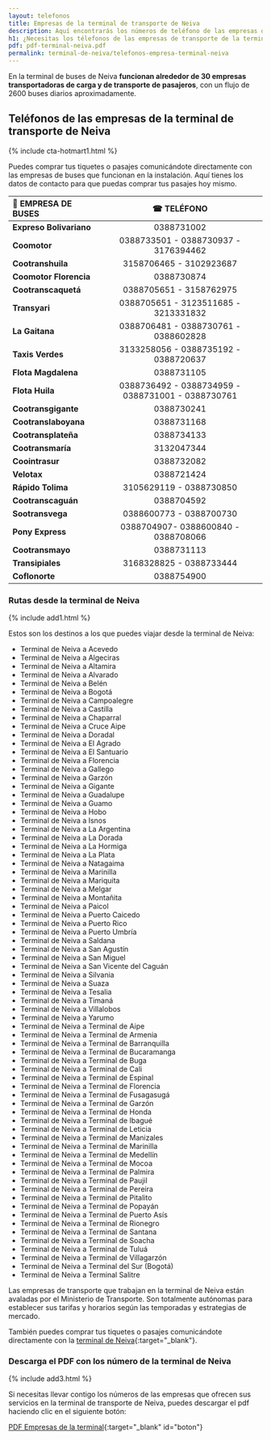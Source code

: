 ```yaml
---
layout: telefonos
title: Empresas de la terminal de transporte de Neiva
description: Aquí encontrarás los números de teléfono de las empresas de la Terminal de Transporte de Neiva. Obtén información rápida y fácil en nuestra página.
h1: ¿Necesitas los télefonos de las empresas de transporte de la terminal de Neiva?
pdf: pdf-terminal-neiva.pdf
permalink: terminal-de-neiva/telefonos-empresa-terminal-neiva
---
```

En la terminal de buses de Neiva **funcionan alrededor de 30 empresas transportadoras de carga y de transporte de pasajeros**, con un flujo de 2600 buses diarios aproximadamente.

## Teléfonos de las empresas de la terminal de transporte de Neiva

{% include cta-hotmart1.html %}

Puedes comprar tus tiquetes o pasajes comunicándote directamente con las empresas de buses que funcionan en la instalación. Aquí tienes los datos de contacto para que puedas comprar tus pasajes hoy mismo.

| 🚌 EMPRESA DE BUSES | ☎ TELÉFONO |
| :--- | :---: |
| **Expreso Bolivariano** | 0388731002 |
| **Coomotor** | 0388733501 - 0388730937 - 3176394462 |
| **Cootranshuila** | 3158706465 - 3102923687 |
| **Coomotor Florencia** | 0388730874 |
| **Cootranscaquetá** | 0388705651 - 3158762975 |
| **Transyari** | 0388705651 - 3123511685 - 3213331832 |
| **La Gaitana** | 0388706481 - 0388730761 - 0388602828 |
| **Taxis Verdes** | 3133258056 - 0388735192 - 0388720637 |
| **Flota Magdalena** | 0388731105 |
| **Flota Huila** | 0388736492 - 0388734959 - 0388731001 - 0388730761 |
| **Cootransgigante** | 0388730241 |
| **Cootranslaboyana** | 0388731168 |
| **Cootransplateña** | 0388734133 |
| **Cootransmaría** | 3132047344 |
| **Coointrasur** | 0388732082 |
| **Velotax** | 0388721424 |
| **Rápido Tolima** | 3105629119 - 0388730850 |
| **Cootranscaguán** | 0388704592 |
| **Sootransvega** | 0388600773 - 0388700730 |
| **Pony Express** | 0388704907- 0388600840 - 0388708066 |
| **Cootransmayo** | 0388731113 |
| **Transipiales** | 3168328825 - 0388733444 |
| **Coflonorte** | 0388754900 |

### Rutas desde la terminal de Neiva

{% include add1.html %}

Estos son los destinos a los que puedes viajar desde la terminal de Neiva:

* Terminal de Neiva a Acevedo
* Terminal de Neiva a Algeciras
* Terminal de Neiva a Altamira
* Terminal de Neiva a Alvarado
* Terminal de Neiva a Belén
* Terminal de Neiva a Bogotá
* Terminal de Neiva a Campoalegre
* Terminal de Neiva a Castilla
* Terminal de Neiva a Chaparral
* Terminal de Neiva a Cruce Aipe
* Terminal de Neiva a Doradal
* Terminal de Neiva a El Agrado
* Terminal de Neiva a El Santuario
* Terminal de Neiva a Florencia
* Terminal de Neiva a Gallego
* Terminal de Neiva a Garzón
* Terminal de Neiva a Gigante
* Terminal de Neiva a Guadalupe
* Terminal de Neiva a Guamo
* Terminal de Neiva a Hobo
* Terminal de Neiva a Isnos
* Terminal de Neiva a La Argentina
* Terminal de Neiva a La Dorada
* Terminal de Neiva a La Hormiga
* Terminal de Neiva a La Plata
* Terminal de Neiva a Natagaima
* Terminal de Neiva a Marinilla
* Terminal de Neiva a Mariquita
* Terminal de Neiva a Melgar
* Terminal de Neiva a Montañita
* Terminal de Neiva a Paicol
* Terminal de Neiva a Puerto Caicedo
* Terminal de Neiva a Puerto Rico
* Terminal de Neiva a Puerto Umbría
* Terminal de Neiva a Saldana
* Terminal de Neiva a San Agustín
* Terminal de Neiva a San Miguel
* Terminal de Neiva a San Vicente del Caguán
* Terminal de Neiva a Silvania
* Terminal de Neiva a Suaza
* Terminal de Neiva a Tesalia
* Terminal de Neiva a Timaná
* Terminal de Neiva a Villalobos
* Terminal de Neiva a Yarumo
* Terminal de Neiva a Terminal de Aipe
* Terminal de Neiva a Terminal de Armenia
* Terminal de Neiva a Terminal de Barranquilla
* Terminal de Neiva a Terminal de Bucaramanga
* Terminal de Neiva a Terminal de Buga
* Terminal de Neiva a Terminal de Cali
* Terminal de Neiva a Terminal de Espinal
* Terminal de Neiva a Terminal de Florencia
* Terminal de Neiva a Terminal de Fusagasugá
* Terminal de Neiva a Terminal de Garzón
* Terminal de Neiva a Terminal de Honda
* Terminal de Neiva a Terminal de Ibagué
* Terminal de Neiva a Terminal de Leticia
* Terminal de Neiva a Terminal de Manizales
* Terminal de Neiva a Terminal de Marinilla
* Terminal de Neiva a Terminal de Medellín
* Terminal de Neiva a Terminal de Mocoa
* Terminal de Neiva a Terminal de Palmira
* Terminal de Neiva a Terminal de Paujil
* Terminal de Neiva a Terminal de Pereira
* Terminal de Neiva a Terminal de Pitalito
* Terminal de Neiva a Terminal de Popayán
* Terminal de Neiva a Terminal de Puerto Asís
* Terminal de Neiva a Terminal de Rionegro
* Terminal de Neiva a Terminal de Santana
* Terminal de Neiva a Terminal de Soacha
* Terminal de Neiva a Terminal de Tuluá
* Terminal de Neiva a Terminal de Villagarzón
* Terminal de Neiva a Terminal del Sur (Bogotá)
* Terminal de Neiva a Terminal Salitre

Las empresas de transporte que trabajan en la terminal de Neiva están avaladas por el Ministerio de Transporte. Son totalmente autónomas para establecer sus tarifas y horarios según las temporadas y estrategias de mercado.

También puedes comprar tus tiquetes o pasajes comunicándote directamente con la [terminal de Neiva]({{'terminal-de-neiva'|relative_url}} "Terminal de Neiva"){:target="_blank"}.

### Descarga el PDF con los número de la terminal de Neiva

{% include add3.html %}

Si necesitas llevar contigo los números de las empresas que ofrecen sus servicios en la terminal de transporte de Neiva, puedes descargar el pdf haciendo clic en el siguiente botón:

[PDF Empresas de la terminal]({{'assets/pdf-terminal-neiva.pdf'|relative_url}}){:target="_blank" id="boton"}
